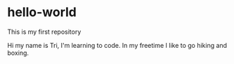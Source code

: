 # hello-world
This is my first repository

Hi my name is Tri, I'm learning to code. In my freetime I like to go hiking and boxing. 
